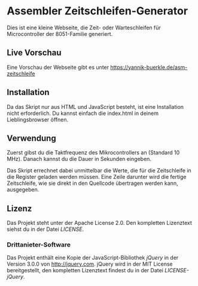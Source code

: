 # Assembler Zeitschleifen-Generator
Dies ist eine kleine Webseite, die Zeit- oder Warteschleifen für Microcontroller der 8051-Familie generiert.
## Live Vorschau
Eine Vorschau der Webseite gibt es unter https://yannik-buerkle.de/asm-zeitschleife
## Installation
Da das Skript nur aus HTML und JavaScript besteht, ist eine Installation nicht erforderlich. Du kannst einfach die index.html in deinem Lieblingsbrowser öffnen.
## Verwendung
Zuerst gibst du die Taktfrequenz des Mikrocontrollers an (Standard 10 MHz).
Danach kannst du die Dauer in Sekunden eingeben.

Das Skript errechnet dabei unmittelbar die Werte, die für die Zeitschleife in die Register geladen werden müssen.
Eine Zeile darunter wird die fertige Zeitschleife, wie sie direkt in den Quellcode übertragen werden kann, ausgegeben.
## Lizenz
Das Projekt steht unter der Apache License 2.0. Den kompletten Lizenztext siehst du in der Datei _LICENSE_.
### Drittanieter-Software
Das Projekt enthält eine Kopie der JavaScript-Bibliothek _jQuery_ in der Version 3.0.0 von http://jquery.com.
jQuery wird in der MIT License bereitgestellt, den kompletten Lizenztext findest du in der Datei _LICENSE-jQuery_.
